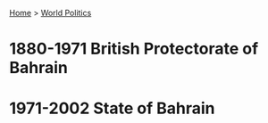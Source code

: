 [Home](../index) > [World Politics](../World%20Politics)
# 1880-1971 British Protectorate of Bahrain

# 1971-2002 State of Bahrain

